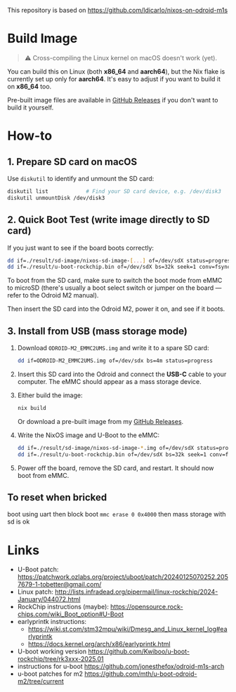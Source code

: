 This repository is based on https://github.com/ldicarlo/nixos-on-odroid-m1s

# Build Image

> ⚠️ Cross-compiling the Linux kernel on macOS doesn't work (yet).

You can build this on Linux (both **x86_64** and **aarch64**), but the Nix flake is currently set up only for **aarch64**.
It's easy to adjust if you want to build it on **x86_64** too.

Pre-built image files are available in [GitHub Releases](../../releases) if you don't want to build it yourself.

# How-to
## 1. Prepare SD card on macOS

Use `diskutil` to identify and unmount the SD card:

```bash
diskutil list            # Find your SD card device, e.g. /dev/disk3
diskutil unmountDisk /dev/disk3
```

## 2. Quick Boot Test (write image directly to SD card)

If you just want to see if the board boots correctly:

```bash
dd if=./result/sd-image/nixos-sd-image-[...] of=/dev/sdX status=progress
dd if=./result/u-boot-rockchip.bin of=/dev/sdX bs=32k seek=1 conv=fsync
```

To boot from the SD card, make sure to switch the boot mode from eMMC to microSD
(there's usually a boot select switch or jumper on the board — refer to the Odroid M2 manual).

Then insert the SD card into the Odroid M2, power it on, and see if it boots.

## 3. Install from USB (mass storage mode)

1. Download `ODROID-M2_EMMC2UMS.img` and write it to a spare SD card:

    ```bash
    dd if=ODROID-M2_EMMC2UMS.img of=/dev/sdx bs=4m status=progress
    ```

2. Insert this SD card into the Odroid and connect the **USB-C** cable to your computer. The eMMC should appear as a mass storage device.

3. Either build the image:

    ```bash
    nix build
    ```

    Or download a pre-built image from my [GitHub Releases](https://github.com/potsrevennil/nixos-on-odroid-m2/releases).

4. Write the NixOS image and U-Boot to the eMMC:

    ```bash
    dd if=./result/sd-image/nixos-sd-image-*.img of=/dev/sdX status=progress
    dd if=./result/u-boot-rockchip.bin of=/dev/sdX bs=32k seek=1 conv=fsync
    ```

5. Power off the board, remove the SD card, and restart. It should now boot from eMMC.

## To reset when bricked
boot using uart then block boot
`mmc erase 0 0x4000`
then mass storage with sd is ok

# Links

- U-Boot patch: https://patchwork.ozlabs.org/project/uboot/patch/20240125070252.2057679-1-tobetter@gmail.com/
- Linux patch: http://lists.infradead.org/pipermail/linux-rockchip/2024-January/044072.html
- RockChip instructions (maybe): https://opensource.rock-chips.com/wiki_Boot_option#U-Boot
- earlyprintk instructions:
  - https://wiki.st.com/stm32mpu/wiki/Dmesg_and_Linux_kernel_log#earlyprintk
  - https://docs.kernel.org/arch/x86/earlyprintk.html
- U-boot working version https://github.com/Kwiboo/u-boot-rockchip/tree/rk3xxx-2025.01
- instructions for u-boot https://github.com/jonesthefox/odroid-m1s-arch
- u-boot patches for m2 https://github.com/mth/u-boot-odroid-m2/tree/current
